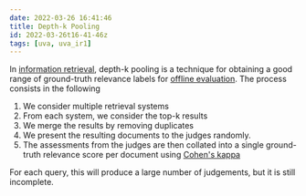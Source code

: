 ```yaml
---
date: 2022-03-26 16:41:46
title: Depth-k Pooling
id: 2022-03-26t16-41-46z
tags: [uva, uva_ir1]
---
```


In [information retrieval](./2022-03-26t12-31-28z.md), depth-k pooling is a
technique for obtaining a good range of ground-truth relevance labels for
[offline evaluation](./2022-03-26t15-44-21z.md). The process consists in the
following

1. We consider multiple retrieval systems
2. From each system, we consider the top-k results
3. We merge the results by removing duplicates
4. We present the resulting documents to the judges randomly.
5. The assessments from the judges are then collated into a single ground-truth
   relevance score per document using [Cohen's kappa](./2022-03-26t16-47-40z.md)

For each query, this will produce a large number of judgements, but it is still
incomplete.
